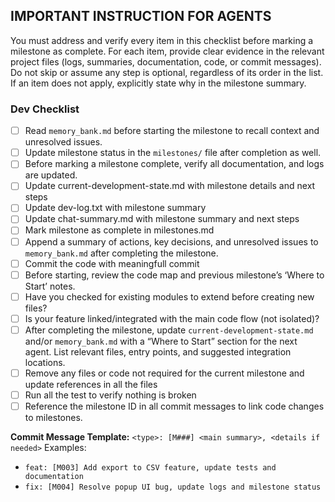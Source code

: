 ## IMPORTANT INSTRUCTION FOR AGENTS

You must address and verify every item in this checklist before marking a milestone as complete. For each item, provide clear evidence in the relevant project files (logs, summaries, documentation, code, or commit messages). Do not skip or assume any step is optional, regardless of its order in the list. If an item does not apply, explicitly state why in the milestone summary.

### Dev Checklist

- [ ] Read `memory_bank.md` before starting the milestone to recall context and unresolved issues.
- [ ] Update milestone status in the `milestones/` file after completion as well.
- [ ] Before marking a milestone complete, verify all documentation, and logs are updated.
- [ ] Update current-development-state.md with milestone details and next steps
- [ ] Update dev-log.txt with milestone summary
- [ ] Update chat-summary.md with milestone summary and next steps
- [ ] Mark milestone as complete in milestones.md
- [ ] Append a summary of actions, key decisions, and unresolved issues to `memory_bank.md` after completing the milestone.
- [ ] Commit the code with meaningfull commit
- [ ] Before starting, review the code map and previous milestone’s ‘Where to Start’ notes.
- [ ] Have you checked for existing modules to extend before creating new files?
- [ ] Is your feature linked/integrated with the main code flow (not isolated)?
- [ ] After completing the milestone, update `current-development-state.md` and/or `memory_bank.md` with a “Where to Start” section for the next agent. List relevant files, entry points, and suggested integration locations.
- [ ] Remove any files or code not required for the current milestone and update references in all the files
- [ ] Run all the test to verify nothing is broken
- [ ] Reference the milestone ID in all commit messages to link code changes to milestones.

**Commit Message Template:**
`<type>: [M###] <main summary>, <details if needed>`
Examples:
- `feat: [M003] Add export to CSV feature, update tests and documentation`
- `fix: [M004] Resolve popup UI bug, update logs and milestone status`